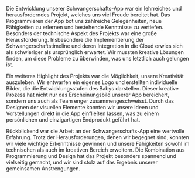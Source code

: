 Die Entwicklung unserer Schwangerschafts-App war ein lehrreiches und herausforderndes Projekt, welches uns viel Freude bereitet hat. Das Programmieren der App bot uns zahlreiche Gelegenheiten, neue Fähigkeiten zu erlernen und bestehende Kenntnisse zu vertiefen. Besonders der technische Aspekt des Projekts war eine große Herausforderung. Insbesondere die Implementierung der Schwangerschaftstimeline und deren Integration in die Cloud erwies sich als schwieriger als ursprünglich erwartet. Wir mussten kreative Lösungen finden, um diese Probleme zu überwinden, was uns letztlich auch gelungen ist.

Ein weiteres Highlight des Projekts war die Möglichkeit, unsere Kreativität auszuleben. Wir entwarfen ein eigenes Logo und erstellten individuelle Bilder, die die Entwicklungsstufen des Babys darstellen. Dieser kreative Prozess hat nicht nur das Erscheinungsbild unserer App bereichert, sondern uns auch als Team enger zusammengeschweisst. Durch das Designen der visuellen Elemente konnten wir unsere Ideen und Vorstellungen direkt in die App einfließen lassen, was zu einem persönlichen und einzigartigen Endprodukt geführt hat.

Rückblickend war die Arbeit an der Schwangerschafts-App eine wertvolle Erfahrung. Trotz der Herausforderungen, denen wir begegnet sind, konnten wir viele wichtige Erkenntnisse gewinnen und unsere Fähigkeiten sowohl im technischen als auch im kreativen Bereich erweitern. Die Kombination aus Programmierung und Design hat das Projekt besonders spannend und vielseitig gemacht, und wir sind stolz auf das Ergebnis unserer gemeinsamen Anstrengungen.







